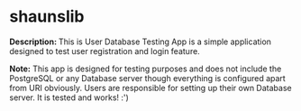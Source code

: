 # shaunslib

<strong>Description: </strong>This is User Database Testing App is a simple application designed to test user registration and login feature.

<strong>Note:</strong> This app is designed for testing purposes and does not include the PostgreSQL or any Database server though everything is configured apart from URI obviously. Users are responsible for setting up their own Database server. It is tested and works! :')
